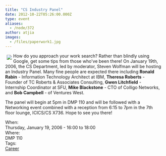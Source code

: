 ```yaml
---
title: "CS Industry Panel"
date: 2012-10-22T05:26:00.000Z
type: event
aliases:
  - /node/372
author: atjia
images:
  - /files/paperwork1.jpg
---
```


<div class="field field-name-body field-type-text-with-summary field-label-hidden"><div class="field-items"><div class="field-item even"><p><img src="/files/paperwork1.jpg" align="left" vspace="5" hspace="5">How do you approach your work search?  Rather than blindly using Google, get some tips from those who&apos;ve been there! On January 19th, 2006, the CS Department, led by moderator, Steven Wolfman will be hosting an Industry Panel.  Many fine people are expected there including <strong>Ronald Rabin</strong> - Information Technology Architect at IBM, <strong>Theresa Roberts</strong> - Founder of TC Roberts &amp; Associates Consulting, <strong>Gwen Litchfield</strong> - Internship Coordinator at SFU, <strong>Mike Blackstone</strong> - CTO of Colligo Networks, and <strong>Bob Campbell</strong> - of Ventures West.</p>
<p>The panel will begin at 5pm in DMP 110 and will be followed with a Networking event combined with a reception from 6:15 to 7pm in the 7th floor lounge, ICICS/CS X736.  Hope to see you there!</p>
</div></div></div><div class="field field-name-field-dates field-type-datetime field-label-above"><div class="field-label">When:&#xA0;</div><div class="field-items"><div class="field-item even"><span class="date-display-single">Thursday, January 19, 2006 - <span class="date-display-range"><span class="date-display-start">16:00</span> to <span class="date-display-end">18:00</span></span></span></div></div></div><div class="field field-name-field-location field-type-text field-label-above"><div class="field-label">Where:&#xA0;</div><div class="field-items"><div class="field-item even">DMP 110</div></div></div>    <footer>
    <div class="field field-name-field-tags field-type-taxonomy-term-reference field-label-above"><div class="field-label">Tags:&#xA0;</div><div class="field-items"><div class="field-item even"><a href="/career">Career</a></div></div></div>      </footer>